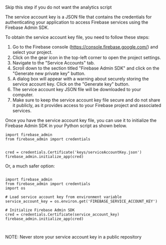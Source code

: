 Skip this step if you do not want the analytics script


The service account key is a JSON file that contains the credentials for authenticating your application to access Firebase services using the Firebase Admin SDK.

To obtain the service account key file, you need to follow these steps:

1. Go to the Firebase console (https://console.firebase.google.com/) and select your project.
2. Click on the gear icon in the top-left corner to open the project settings.
3. Navigate to the "Service Accounts" tab.
4. Scroll down to the section titled "Firebase Admin SDK" and click on the "Generate new private key" button.
5. A dialog box will appear with a warning about securely storing the service account key. Click on the "Generate key" button.
6. The service account key JSON file will be downloaded to your computer.
7. Make sure to keep the service account key file secure and do not share it publicly, as it provides access to your Firebase project and associated services.

Once you have the service account key file, you can use it to initialize the Firebase Admin SDK in your Python script as shown below.

```
import firebase_admin
from firebase_admin import credentials


cred = credentials.Certificate('keys/serviceAccountKey.json')
firebase_admin.initialize_app(cred)

```

Or, a much safer option:

```

import firebase_admin
from firebase_admin import credentials
import os

# Load service account key from environment variable
service_account_key = os.environ.get('FIREBASE_SERVICE_ACCOUNT_KEY')

# Initialize Firebase Admin SDK
cred = credentials.Certificate(service_account_key)
firebase_admin.initialize_app(cred)



```

NOTE: Never store your service account key in a public repository